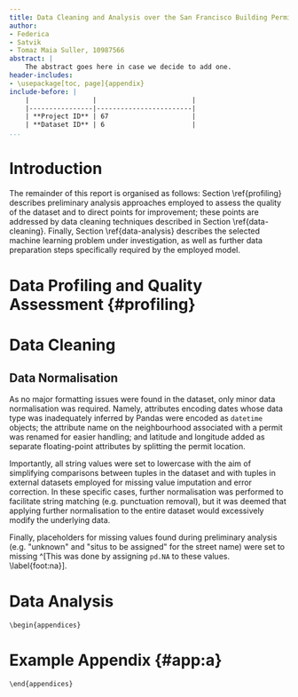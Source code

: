 ```yaml
---
title: Data Cleaning and Analysis over the San Francisco Building Permits Dataset
author:
- Federica
- Satvik
- Tomaz Maia Suller, 10987566
abstract: |
    The abstract goes here in case we decide to add one.
header-includes:
- \usepackage[toc, page]{appendix}
include-before: |
    |                |                        |
    |----------------|------------------------|
    | **Project ID** | 67                     |
    | **Dataset ID** | 6                      |
...
```


<!--

Instructions

    PROJECT REPORT
    PROJECT ID
    ASSIGNED DATASET
    STUDENTS (NAME SURNAME ID)
    1. SETUP CHOICES
    Describe the setup choices made: libraries, data preparation techniques used, etc.
    2. PIPELINE IMPLEMENTATION
    Describe all the pipeline steps in detail: what did you find from the data exploration? How did you decide to use it
    in the data preparation phase? Why did you used specific that data preparation technique?
    3. RESULTS
    Discuss the main results obtained: verify the desired quality level has been achieved, compare the data analysis
    results [only for 3-people groups]
    Very important Justify your choices! (for example, why you have chosen a specific data preparation technique for a
    specific column than all those seen in the lectures?)
-->

# Introduction

The remainder of this report is organised as follows:
Section \ref{profiling} describes preliminary analysis approaches
employed to assess the quality of the dataset and to direct points for
improvement;
these points are addressed by data cleaning techniques described
in Section \ref{data-cleaning}.
Finally, Section \ref{data-analysis} describes the selected machine
learning problem under investigation, as well as further data preparation
steps specifically required by the employed model.

# Data Profiling and Quality Assessment {#profiling}

# Data Cleaning

## Data Normalisation
As no major formatting issues were found in the dataset, only minor
data normalisation was required.
Namely,
attributes encoding dates whose data type was inadequately
inferred by Pandas were encoded as `datetime` objects;
the attribute name on the neighbourhood associated with a permit was
renamed for easier handling;
and latitude and longitude added as separate floating-point attributes
by splitting the permit location.

Importantly, all string values were set to lowercase with the aim of
simplifying comparisons between tuples in the dataset and with tuples in
external datasets employed for missing value imputation and error
correction. In these specific cases, further normalisation was performed
to facilitate string matching (e.g. punctuation removal), but it was
deemed that applying further normalisation to the entire dataset would
excessively modify the underlying data.

Finally, placeholders for missing values found during preliminary analysis (e.g. "unknown" and "situs to be assigned" for the street name)
were set to missing
^[This was done by assigning `pd.NA` to these values. \label{foot:na}].

# Data Analysis

<!--
Some pandoc black magic to write markdown inside the LaTeX appendices
environment
-->
```{=tex}
\begin{appendices}
```

# Example Appendix {#app:a}

```{=tex}
\end{appendices}
```
